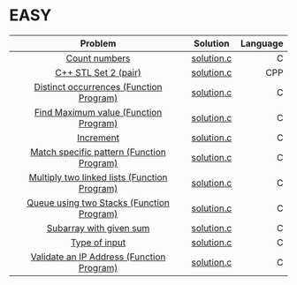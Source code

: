 # EASY

|          Problem                                                                                         |                                                         Solution                                                                                                         |   Language         |
|:--------------------------------------------------------------------------------------------------------:|:------------------------------------------------------------------------------------------------------------------------------------------------------------------------:|-------------------:|
|[Count numbers](http://practice.geeksforgeeks.org/problems/count-numbers/0)  | 	[solution.c](https://github.com/GIIRRII/myGeeksForGeeksSolutions/tree/master/EASY/Count%20numbers/solution.c) |	C |
|[C++ STL Set 2 (pair)](http://practice.geeksforgeeks.org/problems/c-stl-set-2-pair/1)  | 	[solution.c](https://github.com/GIIRRII/myGeeksForGeeksSolutions/tree/master/EASY/C%2B%2B%20STL%20%20Set%202%20(pair)/solution.cpp) |	CPP |
|[Distinct occurrences (Function Program)](http://practice.geeksforgeeks.org/problems/distinct-occurrences/1)  | 	[solution.c](https://github.com/GIIRRII/myGeeksForGeeksSolutions/tree/master/EASY/Distinct%20occurrences%20(Function%20Program)/solution.cpp) |	C |
|[Find Maximum value (Function Program)](http://practice.geeksforgeeks.org/problems/find-maximum-value/1)  | 	[solution.c](https://github.com/GIIRRII/myGeeksForGeeksSolutions/tree/master/EASY/Find%20Maximum%20value%20(Function%20Program)/solution.cpp) |	C |
|[Increment](http://practice.geeksforgeeks.org/problems/increment/0)  | 	[solution.c](https://github.com/GIIRRII/myGeeksForGeeksSolutions/tree/master/EASY/Increment/solution.c) |	C |
|[Match specific pattern (Function Program)](http://practice.geeksforgeeks.org/problems/match-specific-pattern/1)  | 	[solution.c](https://github.com/GIIRRII/myGeeksForGeeksSolutions/tree/master/EASY/Match%20specific%20pattern%20(Function%20Program)/solution.cpp) |	C |
|[Multiply two linked lists (Function Program)](http://practice.geeksforgeeks.org/problems/multiply-two-linked-lists/1)  | 	[solution.c](https://github.com/GIIRRII/myGeeksForGeeksSolutions/tree/master/EASY/Multiply%20two%20linked%20lists%20(Function%20Program)/solution.cpp) |	C |
|[Queue using two Stacks (Function Program)](http://practice.geeksforgeeks.org/problems/queue-using-two-stacks/1)  | 	[solution.c](https://github.com/GIIRRII/myGeeksForGeeksSolutions/tree/master/EASY/Queue%20using%20two%20Stacks%20(Function%20Program)/solution.cpp) |	C |
|[Subarray with given sum](http://practice.geeksforgeeks.org/problems/subarray-with-given-sum/0)  | 	[solution.c](https://github.com/GIIRRII/myGeeksForGeeksSolutions/tree/master/EASY/Subarray%20with%20given%20sum/solution.c) |	C |
|[Type of input](http://practice.geeksforgeeks.org/problems/type-of-input/0)  | 	[solution.c](https://github.com/GIIRRII/myGeeksForGeeksSolutions/tree/master/EASY/Type%20of%20input/solution.c) |	C |
|[Validate an IP Address (Function Program)](http://practice.geeksforgeeks.org/problems/validate-an-ip-address/1)  | 	[solution.c](https://github.com/GIIRRII/myGeeksForGeeksSolutions/tree/master/EASY/Validate%20an%20IP%20Address%20(Function%20Program)/solution.cpp) |	C |
